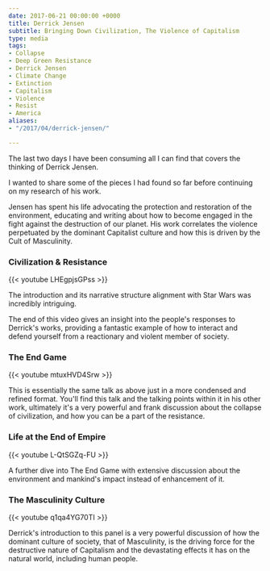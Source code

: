 ```yaml
---
date: 2017-06-21 00:00:00 +0000
title: Derrick Jensen
subtitle: Bringing Down Civilization, The Violence of Capitalism
type: media
tags:
- Collapse
- Deep Green Resistance
- Derrick Jensen
- Climate Change
- Extinction
- Capitalism
- Violence
- Resist
- America
aliases:
- "/2017/04/derrick-jensen/"

---
```

The last two days I have been consuming all I can find that covers the thinking of Derrick Jensen.

I wanted to share some of the pieces I had found so far before continuing on my research of his work.

Jensen has spent his life advocating the protection and restoration of the environment, educating and writing about how to become engaged in the fight against the destruction of our planet. His work correlates the violence perpetuated by the dominant Capitalist culture and how this is driven by the Cult of Masculinity.

### Civilization & Resistance

{{< youtube LHEgpjsGPss >}}

The introduction and its narrative structure alignment with Star Wars was incredibly intriguing.

The end of this video gives an insight into the people's responses to Derrick's works, providing a fantastic example of how to interact and defend yourself from a reactionary and violent member of society.

### The End Game

{{< youtube mtuxHVD4Srw >}}

This is essentially the same talk as above just in a more condensed and refined format. You'll find this talk and the talking points within it in his other work, ultimately it's a very powerful and frank discussion about the collapse of civilization, and how you can be a part of the resistance.

### Life at the End of Empire

{{< youtube L-QtSGZq-FU >}}

A further dive into The End Game with extensive discussion about the environment and mankind's impact instead of enhancement of it.

### The Masculinity Culture

{{< youtube q1qa4YG70TI >}}

Derrick's introduction to this panel is a very powerful discussion of how the dominant culture of society, that of Masculinity, is the driving force for the destructive nature of Capitalism and the devastating effects it has on the natural world, including human people.
